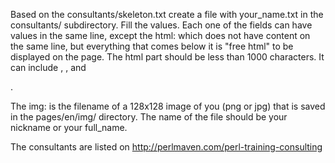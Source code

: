 
Based on the consultants/skeleton.txt create a file with your_name.txt in the consultants/ subdirectory.
Fill the values. Each one of the fields can have values in the same line, except the html: which does not have content
on the same line, but everything that comes below it is "free html" to be displayed on the page.
The html part should be less than 1000 characters. It can include <a href=""></a>, <b></b>, and <p></p>.

The img: is the filename of a 128x128 image of you (png or jpg) that is saved in the
pages/en/img/ directory. The name of the file should be your nickname or your full_name.


The consultants are listed on http://perlmaven.com/perl-training-consulting
